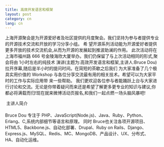 ```yaml
---
title: 高效开发语言和框架
layout: post
category: cn
lang: cn
---
```

上海开源聚会是为开源爱好者及社区提供的月度聚会。我们坚持为参与者提供专业的开源技术交流和开放的学习分享小组。 希 望开源系列活动能为开源爱好者提供更多开放的技术交流机会,从而为开源的发展起到推波助澜的作用。
此次活动将在上海市福州路 666 号金陵海欣大厦举办。我们仍保留了与上次活动相同的形式,聚会将由 1小时左右的纯技术 演讲(主题为:高效开发语言和框架,主讲人:Bruce Dou)拉开序幕,随后是半小时的提问时间。在简短的茶歇之后我们 为大家准备了几个极具实用价值的 Workshop 与各位分享交流最有用的相关技术。希望可以为大家平时的工作与实际应用带 来一些帮助。
我们更欢迎各位参与者能踊跃上台与大家进行讨论和交流。无论是你带着疑问而来还是希望了解更多更专业的知识与建议,你都必将满载而归!现在就来微博活动页报名,和我们一起点燃一场头脑风暴吧!

&#149; 主讲人简介

Bruce Dou 专注于 PHP、JavaScript(Node.js)、Java、Ruby、Python、Erlang、C,系统内部细节等语言和原理。 同时 Bruce也关注各项开源项目、HTML5、Backbone.js、自动化部署、Drupal、Ruby on Rails、Django、Express.js、MySQL、Redis、MC、MongoDB、产品设计、UX、分布式、HA、自动化运维。